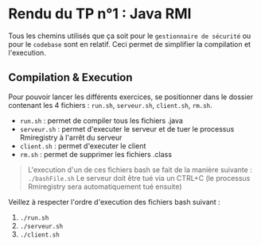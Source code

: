 # Rendu du TP n°1 : Java RMI

Tous les chemins utilisés que ça soit pour le `gestionnaire de sécurité` ou pour le `codebase` sont en relatif. Ceci permet de simplifier la compilation et l'execution.

## Compilation & Execution 

Pour pouvoir lancer les différents exercices, se positionner dans le dossier contenant les 4 fichiers : `run.sh`, `serveur.sh`, `client.sh`, `rm.sh`.

- `run.sh` : permet de compiler tous les fichiers .java 
- `serveur.sh` : permet d'executer le serveur et de tuer le processus Rmiregistry à l'arrêt du serveur
- `client.sh` : permet d'executer le client
- `rm.sh` : permet de supprimer les fichiers .class

> L'execution d'un de ces fichiers bash se fait de la manière suivante : `./bashFile.sh`
> Le serveur doit être tué via un CTRL+C (le processus Rmiregistry sera automatiquement tué ensuite)

Veillez à respecter l'ordre d'execution des fichiers bash suivant :

1. `./run.sh`
2. `./serveur.sh`
3. `./client.sh`




